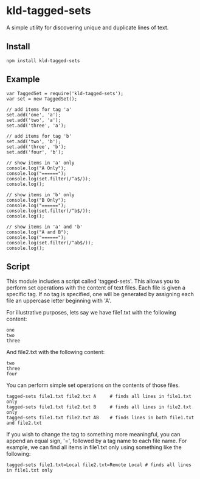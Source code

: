 kld-tagged-sets
===============

A simple utility for discovering unique and duplicate lines of text.

Install
-------
    npm install kld-tagged-sets

Example
-------

    var TaggedSet = require('kld-tagged-sets');
    var set = new TaggedSet();

    // add items for tag 'a'
    set.add('one', 'a');
    set.add('two', 'a');
    set.add('three', 'a');

    // add items for tag 'b'
    set.add('two', 'b');
    set.add('three', 'b');
    set.add('four', 'b');

    // show items in 'a' only
    console.log("A Only");
    console.log("======");
    console.log(set.filter(/^a$/));
    console.log();

    // show items in 'b' only
    console.log("B Only");
    console.log("======");
    console.log(set.filter(/^b$/));
    console.log();

    // show items in 'a' and 'b'
    console.log("A and B");
    console.log("======");
    console.log(set.filter(/^ab$/));
    console.log();

Script
------
This module includes a script called 'tagged-sets'. This allows you to perform set operations with the content of text files. Each file is given a specific tag. If no tag is specified, one will be generated by assigning each file an uppercase letter beginning with 'A'.

For illustrative purposes, lets say we have file1.txt with the following content:

    one
    two
    three

And file2.txt with the following content:

    two
    three
    four

You can perform simple set operations on the contents of those files.

    tagged-sets file1.txt file2.txt A     # finds all lines in file1.txt only
    tagged-sets file1.txt file2.txt B     # finds all lines in file2.txt only
    tagged-sets file1.txt file2.txt AB    # finds lines in both file1.txt and file2.txt

If you wish to change the tag to something more meaningful, you can append an equal sign, '=', followed by a tag name to each file name. For example, we can find all items in file1.txt only using something like the following:

    tagged-sets file1.txt=Local file2.txt=Remote Local # finds all lines in file1.txt only
